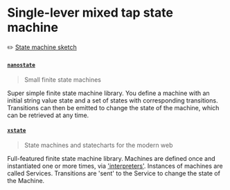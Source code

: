 # Single-lever mixed tap state machine

✏️ [State machine sketch](https://sketch.systems/lukehedger/sketch/878d872d250d755276815d2fb210b745)

#### [`nanostate`](https://github.com/choojs/nanostate)
> Small finite state machines

Super simple finite state machine library. You define a machine with an initial
string value state and a set of states with corresponding transitions.
Transitions can then be emitted to change the state of the machine, which can be
retrieved at any time.

#### [`xstate`](https://github.com/davidkpiano/xstate)
> State machines and statecharts for the modern web

Full-featured finite state machine library. Machines are defined once and
instantiated one or more times, via ['interpreters'](https://xstate.js.org/docs/guides/interpretation.html).
Instances of machines are called Services. Transitions are 'sent' to the Service
to change the state of the Machine.
